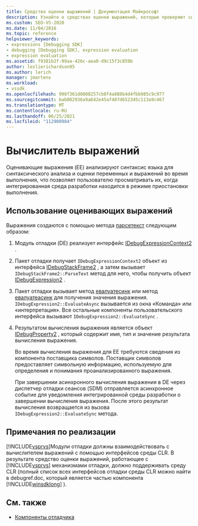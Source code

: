 ```yaml
---
title: Средство оценки выражений | Документация Майкрософт
description: Узнайте о средствах оценки выражений, которые проверяют синтаксис языка для синтаксического анализа и оценки переменных и выражений во время выполнения в режиме приостановки.
ms.custom: SEO-VS-2020
ms.date: 11/04/2016
ms.topic: reference
helpviewer_keywords:
- expressions [Debugging SDK]
- debugging [Debugging SDK], expression evaluation
- expression evaluation
ms.assetid: f9381b2f-99aa-426c-aea0-d9c15f3c859b
author: leslierichardson95
ms.author: lerich
manager: jmartens
ms.workload:
- vssdk
ms.openlocfilehash: 998f361d8008257cb8f4a888b4d4fbb985c9c977
ms.sourcegitcommit: bab002936a9a642e45af407d652345c113a9c467
ms.translationtype: MT
ms.contentlocale: ru-RU
ms.lasthandoff: 06/25/2021
ms.locfileid: "112900984"
---
```

# <a name="expression-evaluator"></a>Вычислитель выражений
Оценивающие выражения (EE) анализируют синтаксис языка для синтаксического анализа и оценки переменных и выражений во время выполнения, что позволяет пользователю просматривать их, когда интегрированная среда разработки находится в режиме приостановки выполнения.

## <a name="use-expression-evaluators"></a>Использование оценивающих выражений
 Выражения создаются с помощью метода [парсетекст](../../extensibility/debugger/reference/idebugexpressioncontext2-parsetext.md) следующим образом:

1. Модуль отладки (DE) реализует интерфейс [IDebugExpressionContext2](../../extensibility/debugger/reference/idebugexpressioncontext2.md) .

2. Пакет отладки получает `IDebugExpressionContext2` объект из интерфейса [IDebugStackFrame2](../../extensibility/debugger/reference/idebugstackframe2.md) , а затем вызывает `IDebugStackFrame2::ParseText` метод для него, чтобы получить объект [IDebugExpression2](../../extensibility/debugger/reference/idebugexpression2.md) .

3. Пакет отладки вызывает метод [евалуатесинк](../../extensibility/debugger/reference/idebugexpression2-evaluatesync.md) или метод [евалуатеасинк](../../extensibility/debugger/reference/idebugexpression2-evaluateasync.md) для получения значения выражения. `IDebugExpression2::EvaluateAsync` вызывается из окна «Команда» или «интерпретация». Все остальные компоненты пользовательского интерфейса вызывают `IDebugExpression2::EvaluateSync` .

4. Результатом вычисления выражения является объект [IDebugProperty2](../../extensibility/debugger/reference/idebugproperty2.md) , который содержит имя, тип и значение результата вычисления выражения.

   Во время вычисления выражения для EE требуются сведения из компонента поставщика символов. Поставщик символов предоставляет символьную информацию, используемую для определения и понимания проанализированного выражения.

   При завершении асинхронного вычисления выражения в DE через диспетчер отладки сеансов (SDM) отправляется асинхронное событие для уведомления интегрированной среды разработки о завершении вычисления выражения. После этого результат вычисления возвращается из вызова `IDebugExpression2::EvaluateSync` метода.

## <a name="implementation-notes"></a>Примечания по реализации
 [!INCLUDE[vsprvs](../../code-quality/includes/vsprvs_md.md)]Модули отладки должны взаимодействовать с вычислителем выражений с помощью интерфейсов среды CLR. В результате средство оценки выражений, работающее с [!INCLUDE[vsprvs](../../code-quality/includes/vsprvs_md.md)] механизмами отладки, должно поддерживать среду CLR (полный список всех интерфейсов отладки среды CLR можно найти в debugref.doc, который является частью компонента [!INCLUDE[winsdklong](../../deployment/includes/winsdklong_md.md)] ).

## <a name="see-also"></a>См. также
- [Компоненты отладчика](../../extensibility/debugger/debugger-components.md)
